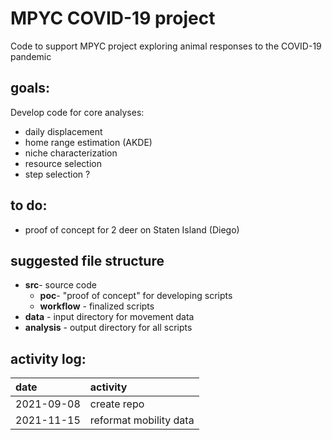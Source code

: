 # MPYC COVID-19 project

Code to support MPYC project exploring animal responses to the COVID-19 pandemic

## goals:
Develop code for core analyses:
* daily displacement
* home range estimation (AKDE)
* niche characterization
* resource selection
* step selection ?

## to do:
* proof of concept for 2 deer on Staten Island (Diego)

## suggested file structure
* **src**- source code
  * **poc**- "proof of concept" for developing scripts
  * **workflow** - finalized scripts
* **data** - input directory for movement data
* **analysis** - output directory for all scripts

## activity log:

|date|activity|
|:-|:------------|
|2021-09-08|create repo|
|2021-11-15|reformat mobility data|
